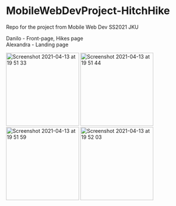 # MobileWebDevProject-HitchHike
Repo for the project from Mobile Web Dev SS2021 JKU

Danilo - Front-page, Hikes page <br/>
Alexandra - Landing page
<p float="left">
<img width="200" alt="Screenshot 2021-04-13 at 19 51 33" src="https://user-images.githubusercontent.com/44786728/115698456-ed67ec00-a364-11eb-8a65-fe3244055ca3.png">
<img width="200" alt="Screenshot 2021-04-13 at 19 51 44" src="https://user-images.githubusercontent.com/44786728/115698498-f8bb1780-a364-11eb-9aae-c22de8aff174.png">
<img width="200" alt="Screenshot 2021-04-13 at 19 51 59" src="https://user-images.githubusercontent.com/44786728/115698512-fce73500-a364-11eb-88e7-2185389872a8.png">
<img width="200" alt="Screenshot 2021-04-13 at 19 52 03" src="https://user-images.githubusercontent.com/44786728/115698519-fe186200-a364-11eb-8088-b54ec5b0d96a.png">
</p>
